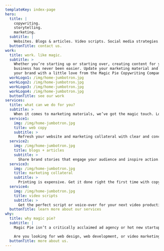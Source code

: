 ```yaml
---
templateKey: index-page
hero:
  title: |
    copywriting.  
    storytelling. 
    marketing.
  subtitle: |
    Websites. Blogs & articles. Video scripts. Social media strategies.
  buttonTitle: contact us.
work:
  title: work. like magic.
  subtitle: >
    Whether you’re starting up or starting over, creating content for your
    business has never been easier. Update your marketing material and enhance
    your brand with a little love from the Magic Pie Copywriting Company.
  workLogo1: /img/home-jumbotron.jpg
  workLogo2: /img/home-jumbotron.jpg
  workLogo3: /img/home-jumbotron.jpg
  workLogo4: /img/home-jumbotron.jpg
  buttonTitle: see our work
services:
  title: what can we do for you?
  subtitle: >
    When it comes to marketing materials, we’ve got the magic touch. Looking for something special? Let’s get together and conjure up some creative content for your business.
  service1: 
    img: /img/home-jumbotron.jpg
    title: web copy
    subtitle: >
      Refresh your website and marketing collateral with clear and concise copywriting.
  service2: 
    img: /img/home-jumbotron.jpg
    title: blogs + articles
    subtitle: >
      Share brand stories that engage your audience and inspire action.
  service3: 
    img: /img/home-jumbotron.jpg
    title: marketing collateral
    subtitle: >
      Printing is expensive. Get it done right the first time with copy that resonates.
  service4: 
    img: /img/home-jumbotron.jpg
    title: video scripts
    subtitle: >
      Get the perfect script or voice-over for your next video production.
  buttonTitle: learn more about our services
why:
  title: why magic pie?
  subtitle: |
    Magic Pie isn’t a critically acclaimed ad agency or hot new startup. That would be cool, but here’s the thing: Magic Pie is just an experienced writer with the skill set and flexibility to write what you want, when you need it.

    Are you looking for web design, web development, or video marketing as well? No problem—we’ve got partners for that.
  buttonTitle: more about us.
---
```

